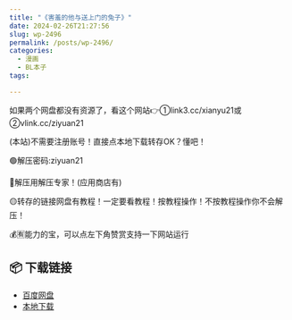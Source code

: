 ```yaml
---
title: "《害羞的他与送上门的兔子》"
date: 2024-02-26T21:27:56
slug: wp-2496
permalink: /posts/wp-2496/
categories:
  - 漫画
  - BL本子
tags:

---
```


如果两个网盘都没有资源了，看这个网站👉①link3.cc/xianyu21或②vlink.cc/ziyuan21

(本站)不需要注册账号！直接点本地下载转存OK？懂吧！

🟢解压密码:ziyuan21

🔵解压用解压专家！(应用商店有)

🟡转存的链接网盘有教程！一定要看教程！按教程操作！不按教程操作你不会解压！

💰🈶能力的宝，可以点左下角赞赏支持一下网站运行

## 📦 下载链接
- [百度网盘](https://blziyuan21.com/pay-download/2496?key=4150fb72a9&down_id=0)
- [本地下载](https://blziyuan21.com/pay-download/2496?key=4150fb72a9&down_id=1)

